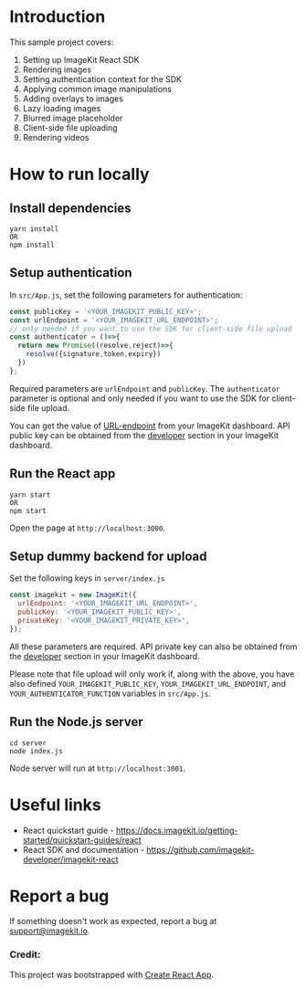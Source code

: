 # Introduction 

This sample project covers:

1. Setting up ImageKit React SDK
2. Rendering images
3. Setting authentication context for the SDK
4. Applying common image manipulations
5. Adding overlays to images
6. Lazy loading images
7. Blurred image placeholder
8. Client-side file uploading
9. Rendering videos

# How to run locally

## Install dependencies

```
yarn install
OR
npm install
```
## Setup authentication

In `src/App.js`, set the following parameters for authentication:

```js
const publicKey = '<YOUR_IMAGEKIT_PUBLIC_KEY>';
const urlEndpoint = '<YOUR_IMAGEKIT_URL_ENDPOINT>';
// only needed if you want to use the SDK for client-side file upload
const authenticator = ()=>{
  return new Promise((resolve,reject)=>{
    resolve({signature,token,expiry})
  })
};
```

Required parameters are `urlEndpoint` and `publicKey`. The `authenticator` parameter is optional and only needed if you want to use the SDK for client-side file upload.

You can get the value of [URL-endpoint](https://imagekit.io/dashboard#url-endpoints) from your ImageKit dashboard.
API public key can be obtained from the [developer](https://imagekit.io/dashboard#developers) section in your ImageKit dashboard.

## Run the React app

```
yarn start
OR
npm start
```

Open the page at `http://localhost:3000`.

## Setup dummy backend for upload

Set the following keys in `server/index.js`

```js
const imagekit = new ImageKit({
  urlEndpoint: '<YOUR_IMAGEKIT_URL_ENDPOINT>',
  publicKey: '<YOUR_IMAGEKIT_PUBLIC_KEY>',
  privateKey: '<YOUR_IMAGEKIT_PRIVATE_KEY>',
});
```

All these parameters are required. API private key can also be obtained from the [developer](https://imagekit.io/dashboard#developers) section in your ImageKit dashboard.

Please note that file upload will only work if, along with the above, you have also defined `YOUR_IMAGEKIT_PUBLIC_KEY`, `YOUR_IMAGEKIT_URL_ENDPOINT`, and `YOUR_AUTHENTICATOR_FUNCTION` variables in `src/App.js`.

## Run the Node.js server

```
cd server
node index.js
```

Node server will run at `http://localhost:3001`.

# Useful links
* React quickstart guide - https://docs.imagekit.io/getting-started/quickstart-guides/react
* React SDK and documentation - https://github.com/imagekit-developer/imagekit-react

# Report a bug
If something doesn't work as expected, report a bug at support@imagekit.io.

### Credit: 
This project was bootstrapped with [Create React App](https://github.com/facebook/create-react-app).
